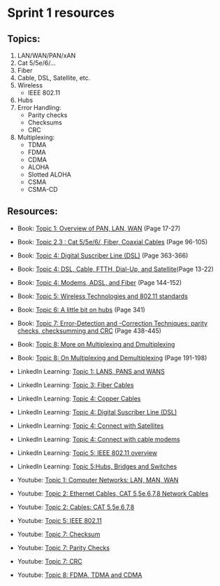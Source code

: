 # Sprint 1 resources

## Topics:

1. LAN/WAN/PAN/xAN
2. Cat 5/5e/6/...
3. Fiber
4. Cable, DSL, Satellite, etc.
5. Wireless
    - IEEE 802.11
6. Hubs
7. Error Handling:
    - Parity checks
    - Checksums
    - CRC
8. Multiplexing:
    - TDMA
    - FDMA
    - CDMA
    - ALOHA
    - Slotted ALOHA
    - CSMA
    - CSMA-CD


## Resources:

* Book: [Topic 1: Overview of PAN, LAN, WAN](http://index-of.es/Varios-2/Computer%20Networks%205th%20Edition.pdf#page=41) (Page 17-27)

* Book: [Topic 2,3 : Cat 5/5e/6/, Fiber, Coaxial Cables](http://index-of.es/Varios-2/Computer%20Networks%205th%20Edition.pdf#page=120) (Page 96-105)

* Book: [Topic 4: Digital Suscriber Line (DSL)](https://vulms.vu.edu.pk/Courses/CS206/Downloads/Cisco.Press.Computer.Networking.First.Step.Apr.2004.INTERNAL.pdf#page=363) (Page 363-366)

* Book: [Topic 4: DSL, Cable, FTTH, Dial-Up, and Satellite](https://eclass.teicrete.gr/modules/document/file.php/TP326/%CE%98%CE%B5%CF%89%CF%81%CE%AF%CE%B1%20(Lectures)/Computer_Networking_A_Top-Down_Approach.pdf#page=40)(Page 13-22)

* Book: [Topic 4: Modems, ADSL, and Fiber](http://index-of.es/Varios-2/Computer%20Networks%205th%20Edition.pdf#page=168) (Page 144-152)

* Book: [Topic 5: Wireless Technologies and 802.11 standards](https://book.systemsapproach.org/direct/wireless.html#)

* Book: [Topic 6: A little bit on hubs](http://index-of.es/Varios-2/Computer%20Networks%205th%20Edition.pdf#page=365) (Page 341)

* Book: [Topic 7: Error-Detection and -Correction Techniques: parity checks, checksumming and CRC](https://bit.ly/3j11uYM) (Page 438-445)

* Book: [Topic 8: More on Multiplexing and Dmultiplexing](https://book.systemsapproach.org/foundation/architecture.html#multiplexing-and-demultiplexing)

* Book: [Topic 8: On Multiplexing and Demultiplexing](https://bit.ly/2NMCGZg) (Page 191-198)

* LinkedIn Learning: [Topic 1: LANS, PANS and WANS](https://www.linkedin.com/learning/securing-the-iot-introduction/lans-wans-pans?u=49112041)

* LinkedIn Learning: [Topic 3: Fiber Cables](https://www.linkedin.com/learning/comptia-server-plus-sk0-004-cert-prep-5-networking/fiber-cables?resume=false&u=49112041)

* LinkedIn Learning: [Topic 4: Copper Cables](https://www.linkedin.com/learning/comptia-server-plus-sk0-004-cert-prep-5-networking/copper-cables?u=49112041)

* LinkedIn Learning: [Topic 4: Digital Suscriber Line (DSL)](https://www.linkedin.com/learning/comptia-network-plus-n10-007-cert-prep-6-advanced-ip-networking/digital-subscriber-line-dsl?u=49112041)

* LinkedIn Learning: [Topic 4: Connect with Satellites](https://www.linkedin.com/learning/comptia-network-plus-n10-007-cert-prep-6-advanced-ip-networking/connect-with-satellites?u=49112041)

* LinkedIn Learning: [Topic 4: Connect with cable modems](https://www.linkedin.com/learning/comptia-network-plus-n10-007-cert-prep-6-advanced-ip-networking/connect-with-cable-modems?u=49112041)

* LinkedIn Learning: [Topic 5: IEEE 802.11 overview](https://www.linkedin.com/learning/wireshark-advanced-tools-and-techniques/ieee-802-11-overview?u=49112041)

* LinkedIn Learning: [Topic 5:Hubs, Bridges and Switches](https://www.linkedin.com/learning/networking-foundations-network-media-wans/hubs-bridges-and-switches?u=49112041)

* Youtube: [Topic 1: Computer Networks: LAN, MAN, WAN](https://www.youtube.com/watch?v=9BIN99rHOCQ)

* Youtube: [Topic 2: Ethernet Cables, CAT 5,5e,6,7,8 Network Cables](https://www.youtube.com/watch?v=_NX99ad2FUA)

* Youtube: [Topic 2: Cables: CAT 5,5e,6,7,8](https://www.youtube.com/watch?v=8XeY-0WDf3c&list=PL2jykFOD1AWZlfwMPcVKwaFrRXbqObI3U&index=81)

* Youtube: [Topic 5: IEEE 802.11](https://www.youtube.com/watch?v=t3FVP5wuG4g)

* Youtube: [Topic 7: Checksum](https://www.youtube.com/watch?v=AtVWnyDDaDI)

* Youtube: [Topic 7: Parity Checks](https://www.youtube.com/watch?v=DdMcAUlxh1M)

* Youtube: [Topic 7: CRC](https://www.youtube.com/watch?v=A9g6rTMblz4)

* Youtube: [Topic 8: FDMA, TDMA and CDMA](https://www.youtube.com/watch?v=KviHyRss-dE)
















